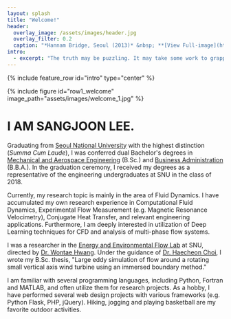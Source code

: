 ```yaml
---
layout: splash
title: "Welcome!"
header:
  overlay_image: /assets/images/header.jpg
  overlay_filter: 0.2
  caption: "*Hannam Bridge, Seoul (2013)* &nbsp; **[View Full-image](https://sangjoonlee.tk/assets/photographs/hannam_bridge_seoul_2013.jpg)**"
intro: 
  - excerpt: "The truth may be puzzling. It may take some work to grapple with. It may be counterintuitive. It may contradict deeply held prejudices. It may not be consonant with what we desperately want to be true. **But our preferences do not determine what's true.** &nbsp; <small>- *Carl Sagan*</small>"
---
```


{% include feature_row id="intro" type="center" %}

{% include figure id="row1_welcome" image_path="assets/images/welcome_1.jpg" %}

# I AM SANGJOON LEE.

Graduating from [Seoul National University](http://useoul.edu/) with the highest distinction (*Summa Cum Laude*), I was conferred dual Bachelor's degrees in [Mechanical and Aerospace Engineering](http://me.snu.ac.kr/eng/default.asp) (B.Sc.) and [Business Administration](http://cba.snu.ac.kr/en) (B.B.A.). In the graduation ceremony, I received my degrees as a representative of the engineering undergraduates at SNU in the class of 2018.

Currently, my research topic is mainly in the area of Fluid Dynamics. I have accumulated my own research experience in Computational Fluid Dynamics, Experimental Flow Measurement (e.g. Magnetic Resonance Velocimetry), Conjugate Heat Transfer, and relevant engineering applications. Furthermore, I am deeply interested in utilization of Deep Learning techniques for CFD and analysis of multi-phase flow systems.

I was a researcher in the [Energy and Environmental Flow Lab](http://eeflow.snu.ac.kr/) at SNU, directed by [Dr. Wontae Hwang](http://me.snu.ac.kr/eng/01_intro/faculty_view.asp?pid=137). Under the guidance of [Dr. Haecheon Choi](http://me.snu.ac.kr/eng/01_intro/faculty_view.asp?pid=39), I wrote my B.Sc. thesis, "Large eddy simulation of flow around a rotating small vertical axis wind turbine using an immersed boundary method."

I am familiar with several programming languages, including Python, Fortran and MATLAB, and often utilize them for research projects. As a hobby, I have performed several web design projects with various frameworks (e.g. Python Flask, PHP, jQuery). Hiking, jogging and playing basketball are my favorite outdoor activities.

<style>
figure {
	margin-bottom: 0px;
}
</style>
